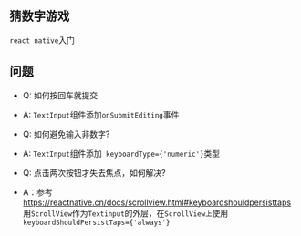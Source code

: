 ## 猜数字游戏
`react native`入门

## 问题
- Q: 如何按回车就提交
- A: `TextInput`组件添加`onSubmitEditing`事件

- Q: 如何避免输入非数字?
- A: `TextInput`组件添加` keyboardType={'numeric'}`类型

- Q: 点击两次按钮才失去焦点，如何解决?
- A：参考 https://reactnative.cn/docs/scrollview.html#keyboardshouldpersisttaps
  <br>用`ScrollView`作为`Textinput`的外层，在`ScrollView上`使用`keyboardShouldPersistTaps={'always'}`